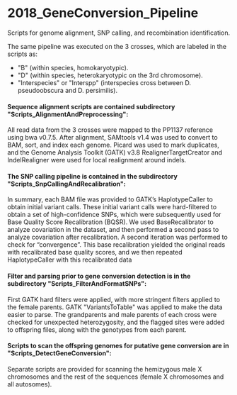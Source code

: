 # 2018_GeneConversion_Pipeline
Scripts for genome alignment, SNP calling, and recombination identification. 

The same pipeline was executed on the 3 crosses, which are labeled in the scripts as: 
* "B" (within species, homokaryotypic). 
* "D" (within species, heterokaryotypic on the 3rd chromosome). 
* "Interspecies" or "Interspp" (interspecies cross between D. pseudoobscura and D. persimilis).

#### Sequence alignment scripts are contained subdirectory "Scripts_AlignmentAndPreprocessing":
All read data from the 3 crosses were mapped to the PP1137 reference using bwa v0.7.5. After alignment, SAMtools v1.4 was used to convert to BAM, sort, and index each genome. Picard was used to mark duplicates, and the Genome Analysis Toolkit (GATK) v3.8 RealignerTargetCreator and IndelRealigner were used for local realignment around indels.

#### The SNP calling pipeline is contained in the subdirectory "Scripts_SnpCallingAndRecalibration":
In summary, each BAM file was provided to GATK’s HaplotypeCaller to obtain initial variant calls. These initial variant calls were hard-filtered to obtain a set of high-confidence SNPs, which were subsequently used for Base Quality Score Recalibration (BQSR). We used BaseRecalibrator to analyze covariation in the dataset, and then performed a second pass to analyze covariation after recalibration. A second iteration was performed to check for “convergence”. This base recalibration yielded the original reads with recalibrated base quality scores, and we then repeated HaplotypeCaller with this recalibrated data

#### Filter and parsing prior to gene conversion detection is in the subdirectory "Scripts_FilterAndFormatSNPs":
First GATK hard filters were applied, with more stringent filters applied to the female parents. GATK "VariantsToTable" was applied to make the data easier to parse. The grandparents and male parents of each cross were checked for unexpected heterozygosity, and the flagged sites were added to offspring files, along with the genotypes from each parent.

#### Scripts to scan the offspring genomes for putative gene conversion are in "Scripts_DetectGeneConversion":
Separate scripts are provided for scanning the hemizygous male X chromosomes and the rest of the sequences (female X chromosomes and all autosomes).
